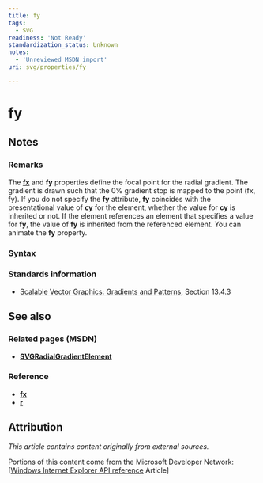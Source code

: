 ```yaml
---
title: fy
tags:
  - SVG
readiness: 'Not Ready'
standardization_status: Unknown
notes:
  - 'Unreviewed MSDN import'
uri: svg/properties/fy

---
```

# fy

## Notes

### Remarks

The [**fx**](/svg/properties/fx) and **fy** properties define the focal point for the radial gradient. The gradient is drawn such that the 0% gradient stop is mapped to the point (fx, fy). If you do not specify the **fy** attribute, **fy** coincides with the presentational value of [**cy**](/svg/properties/cy_(SVGRadialGradientElement)) for the element, whether the value for **cy** is inherited or not. If the element references an element that specifies a value for **fy**, the value of **fy** is inherited from the referenced element. You can animate the **fy** property.

### Syntax

### Standards information

-   [Scalable Vector Graphics: Gradients and Patterns](http://go.microsoft.com/fwlink/p/?linkid=199811), Section 13.4.3

## See also

### Related pages (MSDN)

-   [**SVGRadialGradientElement**](/svg/elements/radialGradient)

### Reference

-   [**fx**](/svg/properties/fx)
-   [**r**](/svg/properties/r_(SVGRadialGradientElement))

## Attribution

*This article contains content originally from external sources.*

Portions of this content come from the Microsoft Developer Network: [[Windows Internet Explorer API reference](http://msdn.microsoft.com/en-us/library/ie/hh828809%28v=vs.85%29.aspx) Article]

